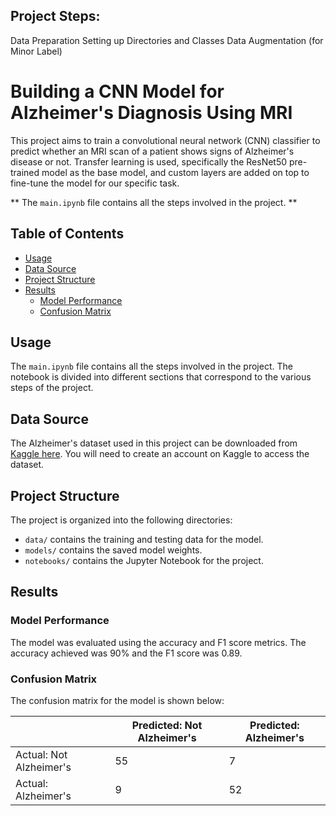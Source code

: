 ## Project Steps:
Data Preparation
Setting up Directories and Classes
Data Augmentation (for Minor Label)


# Building a CNN Model for Alzheimer's Diagnosis Using MRI

This project aims to train a convolutional neural network (CNN) classifier to predict whether an MRI scan of a patient shows signs of Alzheimer's disease or not. Transfer learning is used, specifically the ResNet50 pre-trained model as the base model, and custom layers are added on top to fine-tune the model for our specific task.

** The `main.ipynb` file contains all the steps involved in the project. **

## Table of Contents

- [Usage](#usage)
- [Data Source](#data-source)
- [Project Structure](#project-structure)
- [Results](#results)
  - [Model Performance](#model-performance)
  - [Confusion Matrix](#confusion-matrix)

## Usage

The `main.ipynb` file contains all the steps involved in the project. The notebook is divided into different sections that correspond to the various steps of the project.

## Data Source

The Alzheimer's dataset used in this project can be downloaded from [Kaggle here](https://www.kaggle.com/datasets/tourist55/alzheimers-dataset-4-class-of-images). You will need to create an account on Kaggle to access the dataset.

## Project Structure

The project is organized into the following directories:

- `data/` contains the training and testing data for the model.
- `models/` contains the saved model weights.
- `notebooks/` contains the Jupyter Notebook for the project.

## Results

### Model Performance

The model was evaluated using the accuracy and F1 score metrics. The accuracy achieved was 90% and the F1 score was 0.89.

### Confusion Matrix

The confusion matrix for the model is shown below:

|                   | Predicted: Not Alzheimer's | Predicted: Alzheimer's |
|-------------------|----------------------------|------------------------|
| Actual: Not Alzheimer's | 55                         | 7                      |
| Actual: Alzheimer's     | 9                          | 52                     |


